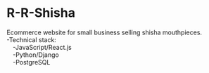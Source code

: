 # R-R-Shisha
Ecommerce website for small business selling shisha mouthpieces.  
-Technical stack:  
&emsp;-JavaScript/React.js  
&emsp;-Python/Django  
&emsp;-PostgreSQL 
